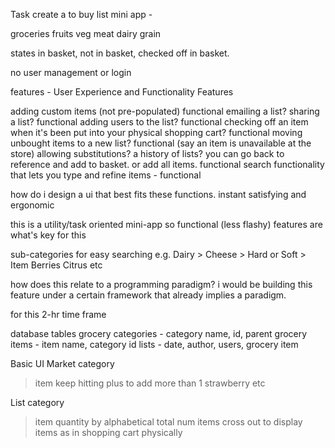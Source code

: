 Task create a to buy list mini app -

groceries
fruits
veg
meat
dairy
grain

states
in basket, not in basket, checked off in basket.

no user management or login

features - User Experience and Functionality Features

adding custom items (not pre-populated) functional
emailing a list? sharing a list? functional
adding users to the list? functional
checking off an item when it's been put into your physical shopping cart? functional
moving unbought items to a new list? functional (say an item is unavailable at the store) allowing substitutions?
a history of lists? you can go back to reference and add to basket. or add all items. functional
search functionality that lets you type and refine items - functional

how do i design a ui that best fits these functions. instant satisfying and ergonomic

this is a utility/task oriented mini-app so functional (less flashy) features are what's key for this

sub-categories for easy searching e.g. Dairy > Cheese > Hard or Soft > Item
Berries
Citrus
etc

how does this relate to a programming paradigm?
i would be building this feature under a certain framework that already implies a paradigm.

for this 2-hr time frame

database tables
grocery categories - category name, id, parent
grocery items - item name, category id
lists - date, author, users, grocery item


Basic UI
Market
category
>item
keep hitting plus to add more than 1 strawberry etc

List
category
> item quantity by alphabetical
total num items
cross out to display items as in shopping cart physically
